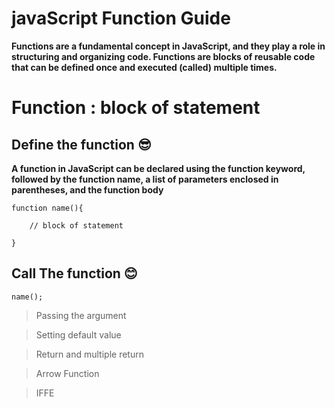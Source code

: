 # javaScript Function Guide

**Functions are a fundamental concept in JavaScript, and they play a role in structuring and organizing code. Functions are blocks of reusable code that can be defined once and executed (called) multiple times.**

# Function : block of statement 

## Define the function 😎

**A function in JavaScript can be declared using the function keyword, followed by the function name, a list of parameters enclosed in parentheses, and the function body**

```
function name(){
    
    // block of statement

}
```

## Call The function 😊

```
name();
```






> Passing the argument

> Setting default value

> Return and multiple return

> Arrow Function
       
> IFFE 
